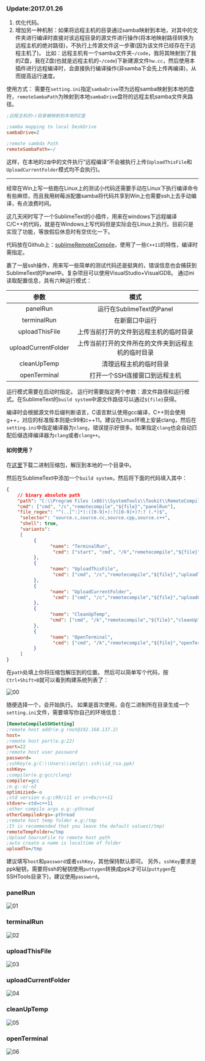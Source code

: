 ### Update:2017.01.26
1. 优化代码。
2. 增加另一种机制：如果将远程主机的目录通过samba映射到本地，对其中的文件夹进行编译时直接对该远程目录的源文件进行操作(将本地映射路径转换为远程主机的绝对路径)，不执行上传源文件这一步骤(因为该文件已经存在于远程主机了)。
比如：远程主机有一个samba文件夹`~/code`，我将其映射到了我的Z盘，我在Z盘(也就是远程主机的`~/code`)下新建源文件`hw.cc`，然后使用本插件进行远程编译时，会直接执行编译操作(非samba下会先上传再编译)，从而提高运行速度。

使用方式：
需要在`setting.ini`指定`sambaDrive`项为远程samba映射到本地的盘符，`remoteSambaPath`为映射到本地`sambaDrive`盘符的远程主机samba文件夹路径。

```ini
;远程主机的~/目录被映射到本地的Z盘

;samba mapping to local DeskDrive
sambaDrive=Z

;remote sambda Path
remoteSambaPath=~/
```

这样，在本地的`Z盘`中的文件执行“远程编译”不会被执行上传(`UploadThisFile`和`UploadCurrentFolder`模式均不会执行)。

---------

经常在Win上写一些跑在Linux上的测试小代码还需要手动在Linux下执行编译命令有些麻烦，而且我用树莓派配置samba将代码共享到Win上也需要ssh上去手动编译，有点浪费时间。

这几天闲时写了一个SublimeText的小插件，用来在windows下远程编译C/C++的代码，就是在Windows上写代码但是实际会在Linux上执行。目前只是实现了功能，等放假后休息时有空优化一下。

代码放在Github上：[sublimeRemoteCompile](https://github.com/hxhb/sublimeRemoteCompile)，使用了一些`C++11`的特性，编译时需指定。

裹了一层ssh操作，用来写一些简单的测试代码还是挺爽的，错误信息也会捕获到SublimeText的Panel中。复杂项目可以使用VisualStudio+VisualGDB。
通过ini读取配置信息，具有六种运行模式：

| 参数                  | 模式                        |
| :-----------------: | :-----------------------: |
| panelRun            | 运行在SublimeText的Panel      |
| terminalRun         | 在新窗口中运行                   |
| uploadThisFile      | 上传当前打开的文件到远程主机的临时目录       |
| uploadCurrentFolder | 上传当前打开的文件所在的文件夹到远程主机的临时目录 |
| cleanUpTemp         | 清理远程主机的临时目录               |
| openTerminal        | 打开一个SSH连接窗口到远程主机          |

运行模式需要在启动时指定。
运行时需要指定两个参数：源文件路径和运行模式。在SublimeText的`build system`中源文件路径可以通过`${file}`获得。

编译时会根据源文件后缀判断语言，C语言默认使用gcc编译，C++则会使用g++，对应的标准版本则是c99和c++11。建议在Linux环境上安装clang，然后在`setting.ini`中指定编译器为`clang`，错误提示好很多。如果指定`clang`也会自动匹配后缀选择编译器为`clang`或者`clang++`。
#### 如何使用？

在[这里](https://github.com/hxhb/sublimeRemoteCompile/releases/tag/v1.0)下载二进制压缩包，解压到本地的一个目录中。

然后在SublimeText中添加一个`build system`，然后将下面的代码填入其中：

```json
{
    // binary absolute path
    "path": "C:\\Program Files (x86)\\SystemTools\\Tookit\\RemoteCompile",
    "cmd": ["cmd", "/c","remotecompile","${file}","panelRun"],
    "file_regex": "^(..[^:]*):([0-9]+):?([0-9]+)?:? (.*)$",
     "selector": "source.c,source.cc,source.cpp,source.c++",
     "shell": true,
     "variants":
     [
          {
                "name": "TerminalRun",
                 "cmd": ["start", "cmd", "/k","remotecompile","${file}","terminalRun"]
          },
          {
                "name": "UploadThisFile",
                 "cmd": ["cmd", "/c","remotecompile","${file}","uploadThisFile"]
          },
          {
                "name": "UploadCurrentFolder",
                 "cmd": ["cmd", "/c","remotecompile","${file}","uploadCurrentFolder"]
          },
          {
                "name": "CleanUpTemp",
                "cmd": ["cmd", "/k","remotecompile","${file}","cleanUpTemp"]
          },
          {
                "name": "OpenTerminal",
                 "cmd": ["cmd", "/k","remotecompile","${file}","openTerminal"]
          }
     ]
}
```

在`path`处填上你将压缩包解压到的位置。
然后可以简单写个代码，按`Ctrl+Shift+B`就可以看到构建系统列表了：

![00](http://7xilo9.com1.z0.glb.clouddn.com/blog-images/sublimeTextRemoteCompilePlugins/00.png)

随便选择一个，会开始执行。
如果是首次使用，会在二进制所在目录生成一个`setting.ini`文件，需要填写你自己的环境信息：

```ini
[RemoteCompileSSHSetting]
;remote host addr(e.g root@192.168.137.2)
host=
;remote host port(e.g:22)
port=22
;remote host user password
password=
;sshKey(e.g:C:\\Users\\imzlp\\.ssh\\id_rsa.ppk)
sshKey=
;compiler(e.g:gcc/clang)
compiler=gcc
;e.g:-o/-o2
optimizied=-o
;std version e.g:c99/c11 or c++0x/c++11
stdver=-std=c++11
;other compile args e.g:-pthread
otherCompileArgs=-pthread
;remote host temp folder e.g:/tmp
;It is recommended that you leave the default values(/tmp)
remoteTempFolder=/tmp
;Upload SourceFile to remote host path
;auto create a name is localtime of folder
uploadTo=/tmp
```

建议填写`host`和`password`或者`sshKey`，其他保持默认即可。
另外，`sshKey`要求是ppk秘钥，需要将ssh的秘钥使用`puttygen`转换成ppk才可以(`puttygen`在SSHTools目录下)，建议使用`password`。

### panelRun
![01](http://7xilo9.com1.z0.glb.clouddn.com/blog-images/sublimeTextRemoteCompilePlugins/01.png)
### terminalRun
![02](http://7xilo9.com1.z0.glb.clouddn.com/blog-images/sublimeTextRemoteCompilePlugins/02.png)
### uploadThisFile
![03](http://7xilo9.com1.z0.glb.clouddn.com/blog-images/sublimeTextRemoteCompilePlugins/03.png)
### uploadCurrentFolder
![04](http://7xilo9.com1.z0.glb.clouddn.com/blog-images/sublimeTextRemoteCompilePlugins/04.png)
### cleanUpTemp
![05](http://7xilo9.com1.z0.glb.clouddn.com/blog-images/sublimeTextRemoteCompilePlugins/05.png)
### openTerminal
![06](http://7xilo9.com1.z0.glb.clouddn.com/blog-images/sublimeTextRemoteCompilePlugins/06.png)
